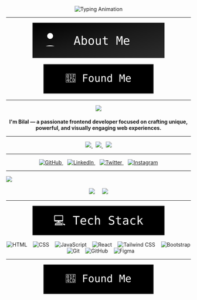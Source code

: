<!-- Typing Animation -->
<p align="center">
  <img src="https://readme-typing-svg.herokuapp.com?font=Fira+Code&size=24&duration=3000&pause=1000&color=000000&center=true&vCenter=true&width=600&lines=Building+-+Designing+-+Creating" alt="Typing Animation" />
</p>

<hr>

<!-- About Me Button -->
<p align="center">
  <img src="https://raw.githubusercontent.com/bilalmalik04/bilalmalik04/main/about-me-btn.svg" alt="About Me Button" />
</p>

<!-- Intro -->
<p align="center">
  <img src="https://raw.githubusercontent.com/bilalmalik04/bilalmalik04/main/found-me-btn.svg" alt="Found Me Button" />
</p>

---

<!-- Welcome Heading with Emojis -->
<p align="center">
  <img src="https://img.shields.io/badge/Hi_there_👋-000000?style=for-the-badge" />
  <br><br>
  <b>I'm Bilal — a passionate frontend developer focused on crafting unique, powerful, and visually engaging web experiences.</b>
</p>

---

<!-- Info Buttons Row -->
<p align="center">
  <a href="https://bilal-profile.netlify.app" target="_blank">
    <img src="https://img.shields.io/badge/Portfolio-6C63FF?style=for-the-badge&logo=vercel&logoColor=white" />
  </a>
  &nbsp;
  <a href="https://your-blog-link.com" target="_blank">
    <img src="https://img.shields.io/badge/Blog_Posts-blueviolet?style=for-the-badge&logo=hashnode&logoColor=white" />
  </a>
  &nbsp;
  <a href="mailto:infobilalmalik04@gmail.com">
    <img src="https://img.shields.io/badge/Contact_Me-D44638?style=for-the-badge&logo=gmail&logoColor=white" />
  </a>
</p>

---

<!-- Socials -->
<p align="center">
  <a href="https://github.com/bilalmalik04" target="_blank">
    <img alt="GitHub" height="32" src="https://cdn.jsdelivr.net/gh/devicons/devicon/icons/github/github-original.svg" />
  </a>
  &nbsp;&nbsp;
  <a href="https://linkedin.com/in/YOUR_LINK" target="_blank">
    <img alt="LinkedIn" height="32" src="https://cdn.jsdelivr.net/gh/devicons/devicon/icons/linkedin/linkedin-original.svg" />
  </a>
  &nbsp;&nbsp;
  <a href="https://twitter.com/YOUR_HANDLE" target="_blank">
    <img alt="Twitter" height="32" src="https://cdn.jsdelivr.net/gh/devicons/devicon/icons/twitter/twitter-original.svg" />
  </a>
  &nbsp;&nbsp;
  <a href="https://instagram.com/YOUR_HANDLE" target="_blank">
    <img alt="Instagram" height="32" src="https://img.icons8.com/fluency/48/instagram-new.png" />
  </a>
</p>

---

<!-- Profile Stats Title Badge -->
<p align="left">
  <img src="https://img.shields.io/badge/GITHUB%20STATS-000000?style=for-the-badge&logo=github&logoColor=white" />
</p>

<!-- GitHub Stats Section -->
<div align="center">
  <img src="https://github-readme-stats.vercel.app/api?username=bilalmalik04&show_icons=true&theme=github_dark&hide_title=true" width="45%" />
  &nbsp;&nbsp;&nbsp;
  <img src="https://github-readme-stats.vercel.app/api/top-langs/?username=bilalmalik04&layout=compact&theme=github_dark" width="45%" />
</div>

---

<!-- Tech Stack Button -->
<p align="center">
  <img src="https://github.com/bilalmalik04/bilalmalik04/blob/main/tech-stack.svg" />
</p>

<!-- Horizontal Tech Stack with Gaps -->
<div align="center">
  <img src="https://cdn.jsdelivr.net/gh/devicons/devicon/icons/html5/html5-original.svg" height="40" alt="HTML" />
  &nbsp;&nbsp;
  <img src="https://cdn.jsdelivr.net/gh/devicons/devicon/icons/css3/css3-original.svg" height="40" alt="CSS" />
  &nbsp;&nbsp;
  <img src="https://cdn.jsdelivr.net/gh/devicons/devicon/icons/javascript/javascript-original.svg" height="40" alt="JavaScript" />
  &nbsp;&nbsp;
  <img src="https://cdn.jsdelivr.net/gh/devicons/devicon/icons/react/react-original.svg" height="40" alt="React" />
  &nbsp;&nbsp;
  <img src="https://img.icons8.com/color/48/tailwind_css.png" height="40" alt="Tailwind CSS" />
  &nbsp;&nbsp;
  <img src="https://cdn.jsdelivr.net/gh/devicons/devicon/icons/bootstrap/bootstrap-original.svg" height="40" alt="Bootstrap" />
  &nbsp;&nbsp;
  <img src="https://cdn.jsdelivr.net/gh/devicons/devicon/icons/git/git-original.svg" height="40" alt="Git" />
  &nbsp;&nbsp;
  <img src="https://cdn.jsdelivr.net/gh/devicons/devicon/icons/github/github-original.svg" height="40" alt="GitHub" />
  &nbsp;&nbsp;
  <img src="https://cdn.jsdelivr.net/gh/devicons/devicon/icons/figma/figma-original.svg" height="40" alt="Figma" />
</div>

---

<!-- Final Button -->
<p align="center">
  <img src="https://raw.githubusercontent.com/bilalmalik04/bilalmalik04/main/found-me-btn.svg" alt="Found Me Again" />
</p>

